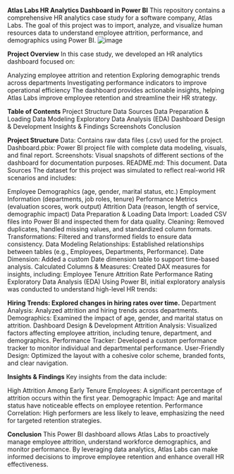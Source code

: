 **Atlas Labs HR Analytics Dashboard in Power BI**
This repository contains a comprehensive HR analytics case study for a software company, Atlas Labs. The goal of this project was to import, analyze, and visualize human resources data to understand employee attrition, performance, and demographics using Power BI.
![image](https://github.com/user-attachments/assets/790f3f44-b726-4517-87f4-02d285f31041)

**Project Overview**
In this case study, we developed an HR analytics dashboard focused on:

Analyzing employee attrition and retention
Exploring demographic trends across departments
Investigating performance indicators to improve operational efficiency
The dashboard provides actionable insights, helping Atlas Labs improve employee retention and streamline their HR strategy.

**Table of Contents**
Project Structure
Data Sources
Data Preparation & Loading
Data Modeling
Exploratory Data Analysis (EDA)
Dashboard Design & Development
Insights & Findings
Screenshots
Conclusion


**Project Structure**
Data: Contains raw data files (.csv) used for the project.
Dashboard.pbix: Power BI project file with complete data modeling, visuals, and final report.
Screenshots: Visual snapshots of different sections of the dashboard for documentation purposes.
README.md: This document.
Data Sources
The dataset for this project was simulated to reflect real-world HR scenarios and includes:

Employee Demographics (age, gender, marital status, etc.)
Employment Information (departments, job roles, tenure)
Performance Metrics (evaluation scores, work output)
Attrition Data (reason, length of service, demographic impact)
Data Preparation & Loading
Data Import: Loaded CSV files into Power BI and inspected them for data quality.
Cleaning: Removed duplicates, handled missing values, and standardized column formats.
Transformations: Filtered and transformed fields to ensure data consistency.
Data Modeling
Relationships: Established relationships between tables (e.g., Employees, Departments, Performance).
Date Dimension: Added a custom Date dimension table to support time-based analysis.
Calculated Columns & Measures: Created DAX measures for insights, including:
Employee Tenure
Attrition Rate
Performance Rating
Exploratory Data Analysis (EDA)
Using Power BI, initial exploratory analysis was conducted to understand high-level HR trends:

**Hiring Trends: Explored changes in hiring rates over time.**
Department Analysis: Analyzed attrition and hiring trends across departments.
Demographics: Examined the impact of age, gender, and marital status on attrition.
Dashboard Design & Development
Attrition Analysis: Visualized factors affecting employee attrition, including tenure, department, and demographics.
Performance Tracker: Developed a custom performance tracker to monitor individual and departmental performance.
User-Friendly Design: Optimized the layout with a cohesive color scheme, branded fonts, and clear navigation.

**Insights & Findings**
Key insights from the data include:

High Attrition Among Early Tenure Employees: A significant percentage of attrition occurs within the first year.
Demographic Impact: Age and marital status have noticeable effects on employee retention.
Performance Correlation: High performers are less likely to leave, emphasizing the need for targeted retention strategies.


**Conclusion**
This Power BI dashboard allows Atlas Labs to proactively manage employee attrition, understand workforce demographics, and monitor performance. By leveraging data analytics, Atlas Labs can make informed decisions to improve employee retention and enhance overall HR effectiveness.

